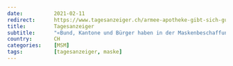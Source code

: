 ```yaml
---
date:          2021-02-11
redirect:      https://www.tagesanzeiger.ch/armee-apotheke-gibt-sich-gute-noten-886792253410
title:         Tagesanzeiger
subtitle:      "«Bund, Kantone und Bürger haben in der Maskenbeschaffung versagt»"
country:       CH
categories:    [MSM]
tags:          [tagesanzeiger, maske]
---
```

